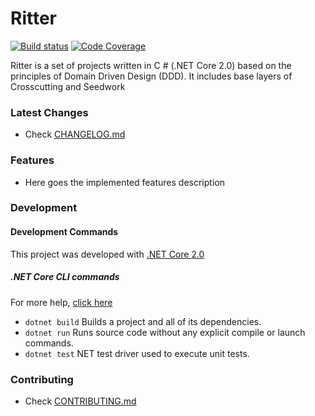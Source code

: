 # Ritter

[![Build status](https://ci.appveyor.com/api/projects/status/bvxvr76pet9rdsuk?svg=true)](https://ci.appveyor.com/project/arsouza/ritter)
[![Code Coverage](https://codecov.io/gh/aritters/Ritter/coverage.svg)](https://codecov.io/gh/aritters/Ritter)

Ritter is a set of projects written in C # (.NET Core 2.0) based on the principles of Domain Driven Design (DDD). It includes base layers of Crosscutting and Seedwork

### Latest Changes

- Check [CHANGELOG.md](/CHANGELOG.md)

### Features

- Here goes the implemented features description

### Development

#### Development Commands

This project was developed with [.NET Core 2.0](https://docs.microsoft.com/pt-br/dotnet/core/)

##### .NET Core CLI commands

For more help, [click here](https://docs.microsoft.com/en-us/dotnet/core/tools/?tabs=netcore2x)

- `dotnet build` Builds a project and all of its dependencies.
- `dotnet run` Runs source code without any explicit compile or launch commands.
- `dotnet test` NET test driver used to execute unit tests.


### Contributing

- Check [CONTRIBUTING.md](/CONTRIBUTING.md)
